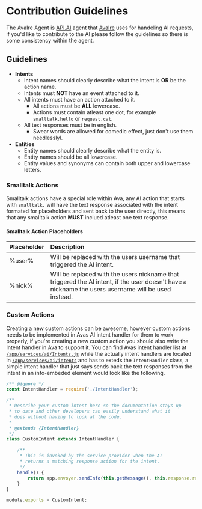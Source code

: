 # Contribution Guidelines

The AvaIre Agent is [API.AI](https://api.ai/) agent that [AvaIre](https://github.com/AvaIre/AvaIre) uses for handeling AI requests, if you'd like to contribute to the AI please follow the guidelines so there is some consistency within the agent.

## Guidelines

 - **Intents**
    - Intent names should clearly describe what the intent is **OR** be the action name.
    - Intents must **NOT** have an event attached to it.
    - All intents must have an action attached to it.
        - All actions must be **ALL** lowercase.
        - Actions must contain atleast one dot, for example `smalltalk.hello` or `request.cat`.
    - All text responses must be in english.
        - Swear words are allowed for comedic effect, just don't use them needlesslyl.
 - **Entities**
    - Entity names should clearly describe what the entity is.
    - Entity names should be all lowercase.
    - Entity values and synonyms can contain both upper and lowercase letters.

### Smalltalk Actions

Smalltalk actions have a special role within Ava, any AI action that starts with `smalltalk.` will have the text response associated with the intent formated for placeholders and sent back to the user directly, this means that any smalltalk action **MUST** inclued atleast one text response.

#### Smalltalk Action Placeholders

| Placeholder       | Description      |
| ----------------- |:---------------- |
| %user% |  Will be replaced with the users username that triggered the AI intent. |
| %nick% |  Will be replaced with the users nickname that triggered the AI intent, if the user doesn't have a nickname the users username will be used instead. |

### Custom Actions

Creating a new custom actions can be awesome, however custom actions needs to be implemented in Avas AI intent handler for them to work properly, if you're creating a new custom action you should also write the Intent handler in Ava to support it. You can find Avas intent handler list at [`/app/services/ai/Intents.js`](https://github.com/AvaIre/AvaIre/blob/master/app/services/ai/Intents.js) while the actually intent handlers are located in [`/app/services/ai/intents`](https://github.com/AvaIre/AvaIre/tree/master/app/services/ai/intents) and has to exteds the `IntentHandler` class, a simple intent handler that just says sends back the text responses from the intent in an info-embeded element would look like the following.

```javascript
/** @ignore */
const IntentHandler = require('./IntentHandler');

/**
 * Describe your custom intent here so the documentation stays up
 * to date and other developers can easily understand what it
 * does without having to look at the code.
 *
 * @extends {IntentHandler}
 */
class CustomIntent extends IntentHandler {

    /**
     * This is invoked by the service provider when the AI
     * returns a matching response action for the intent.
     */
    handle() {
        return app.envoyer.sendInfo(this.getMessage(), this.response.result.fulfillment.speech);
    }
}

module.exports = CustomIntent;

```